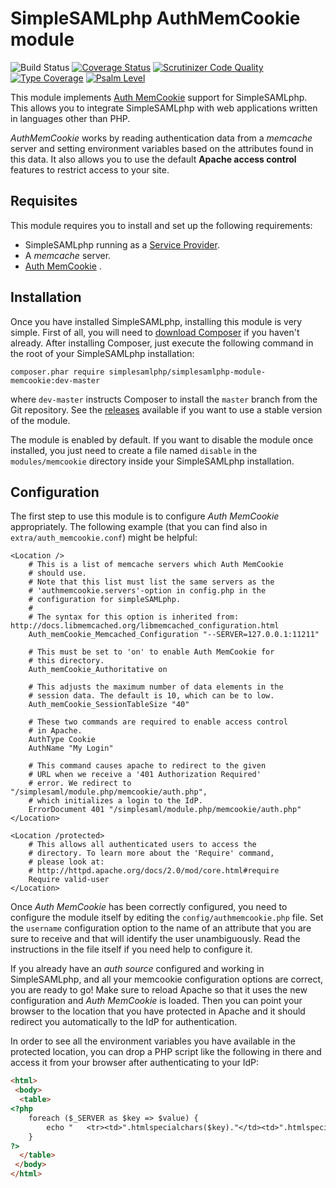 # SimpleSAMLphp AuthMemCookie module

![Build Status](https://github.com/simplesamlphp/simplesamlphp-module-memcookie/workflows/CI/badge.svg?branch=master)
[![Coverage Status](https://codecov.io/gh/simplesamlphp/simplesamlphp-module-memcookie/branch/master/graph/badge.svg)](https://codecov.io/gh/simplesamlphp/simplesamlphp-module-memcookie)
[![Scrutinizer Code Quality](https://scrutinizer-ci.com/g/simplesamlphp/simplesamlphp-module-memcookie/badges/quality-score.png?b=master)](https://scrutinizer-ci.com/g/simplesamlphp/simplesamlphp-module-memcookie/?branch=master)
[![Type Coverage](https://shepherd.dev/github/simplesamlphp/simplesamlphp-module-memcookie/coverage.svg)](https://shepherd.dev/github/simplesamlphp/simplesamlphp-module-memcookie)
[![Psalm Level](https://shepherd.dev/github/simplesamlphp/simplesamlphp-module-memcookie/level.svg)](https://shepherd.dev/github/simplesamlphp/simplesamlphp-module-memcookie)

This module implements [Auth MemCookie](https://zenprojects.github.io/Apache-Authmemcookie-Module/) support for SimpleSAMLphp. This allows
you to integrate SimpleSAMLphp with web applications written in languages other than PHP.

*AuthMemCookie* works by reading authentication data from a *memcache* server and setting environment variables based on
the attributes found in this data. It also allows you to use the default **Apache access control** features to restrict
access to your site.

## Requisites

This module requires you to install and set up the following requirements:

* SimpleSAMLphp running as a [Service Provider](https://simplesamlphp.org/docs/stable/simplesamlphp-sp).
* A *memcache* server.
* [Auth MemCookie](https://zenprojects.github.io/Apache-Authmemcookie-Module/) .

## Installation

Once you have installed SimpleSAMLphp, installing this module is very simple. First of all, you will need to [download
Composer](https://getcomposer.org/) if you haven't already. After installing Composer, just execute the following
command in the root of your SimpleSAMLphp installation:

```shell
composer.phar require simplesamlphp/simplesamlphp-module-memcookie:dev-master
```

where `dev-master` instructs Composer to install the `master` branch from the Git repository. See the
[releases](https://github.com/simplesamlphp/simplesamlphp-module-memcookie/releases) available if you want to use a
stable version of the module.

The module is enabled by default. If you want to disable the module once installed, you just need to create a file named
`disable` in the `modules/memcookie` directory inside your SimpleSAMLphp installation.

## Configuration


The first step to use this module is to configure *Auth MemCookie* appropriately. The following example (that you can
find also in `extra/auth_memcookie.conf`) might be helpful:

```apacheconf
<Location />
    # This is a list of memcache servers which Auth MemCookie
    # should use. 
    # Note that this list must list the same servers as the
    # 'authmemcookie.servers'-option in config.php in the
    # configuration for simpleSAMLphp.
    #
    # The syntax for this option is inherited from: http://docs.libmemcached.org/libmemcached_configuration.html 
    Auth_memCookie_Memcached_Configuration "--SERVER=127.0.0.1:11211"

    # This must be set to 'on' to enable Auth MemCookie for
    # this directory.
    Auth_memCookie_Authoritative on

    # This adjusts the maximum number of data elements in the
    # session data. The default is 10, which can be to low.
    Auth_memCookie_SessionTableSize "40"

    # These two commands are required to enable access control
    # in Apache.
    AuthType Cookie
    AuthName "My Login"

    # This command causes apache to redirect to the given
    # URL when we receive a '401 Authorization Required'
    # error. We redirect to "/simplesaml/module.php/memcookie/auth.php",
    # which initializes a login to the IdP.
    ErrorDocument 401 "/simplesaml/module.php/memcookie/auth.php"
</Location>

<Location /protected>
    # This allows all authenticated users to access the
    # directory. To learn more about the 'Require' command,
    # please look at:
    # http://httpd.apache.org/docs/2.0/mod/core.html#require
    Require valid-user
</Location>
```

Once *Auth MemCookie* has been correctly configured, you need to configure the module itself by editing the
`config/authmemcookie.php` file. Set the `username` configuration option to the name of an attribute that you are sure
to receive and that will identify the user unambiguously. Read the instructions in the file itself if you need help to
configure it.

If you already have an *auth source* configured and working in SimpleSAMLphp, and all your memcookie configuration
options are correct, you are ready to go! Make sure to reload Apache so that it uses the new configuration and *Auth
MemCookie* is loaded. Then you can point your browser to the location that you have protected in Apache and it should
redirect you automatically to the IdP for authentication.

In order to see all the environment variables you have available in the protected location, you can drop a PHP script
like the following in there and access it from your browser after authenticating to your IdP:

```html
<html>
 <body>
  <table>
<?php
    foreach ($_SERVER as $key => $value) {
        echo "   <tr><td>".htmlspecialchars($key)."</td><td>".htmlspecialchars($value)."</td></tr>\n";
    }
?>
  </table>
 </body>
</html>
```
